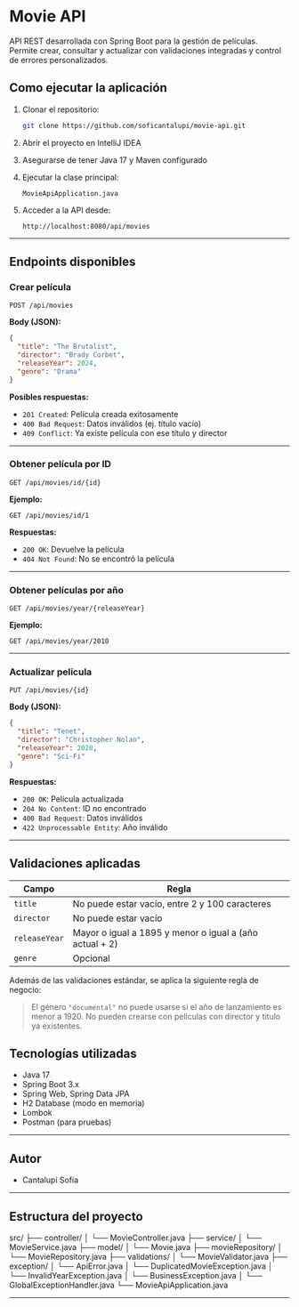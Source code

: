 
# Movie API

API REST desarrollada con Spring Boot para la gestión de películas.  
Permite crear, consultar y actualizar  con validaciones integradas y control de errores personalizados.


## Como ejecutar la aplicación

1. Clonar el repositorio:
   ```bash
   git clone https://github.com/soficantalupi/movie-api.git

2. Abrir el proyecto en IntelliJ IDEA

3. Asegurarse de tener Java 17 y Maven configurado

4. Ejecutar la clase principal:

   ```
   MovieApiApplication.java
   ```

5. Acceder a la API desde:

   ```
   http://localhost:8080/api/movies
   ```

---

## Endpoints disponibles

### Crear película

`POST /api/movies`

**Body (JSON):**

```json
{
  "title": "The Brutalist",
  "director": "Brady Corbet",
  "releaseYear": 2024,
  "genre": "Drama"
}
```

**Posibles respuestas:**

* `201 Created`: Película creada exitosamente
* `400 Bad Request`: Datos inválidos (ej. título vacío)
* `409 Conflict`: Ya existe película con ese título y director

---

### Obtener película por ID

`GET /api/movies/id/{id}`

**Ejemplo:**

```
GET /api/movies/id/1
```

**Respuestas:**

* `200 OK`: Devuelve la película
* `404 Not Found`: No se encontró la película

---

### Obtener películas por año

`GET /api/movies/year/{releaseYear}`

**Ejemplo:**

```
GET /api/movies/year/2010
```

---

### Actualizar película

`PUT /api/movies/{id}`

**Body (JSON):**

```json
{
  "title": "Tenet",
  "director": "Christopher Nolan",
  "releaseYear": 2020,
  "genre": "Sci-Fi"
}
```

**Respuestas:**

* `200 OK`: Película actualizada
* `204 No Content`: ID no encontrado
* `400 Bad Request`: Datos inválidos
* `422 Unprocessable Entity`: Año inválido

---

## Validaciones aplicadas

| Campo         | Regla                                                   |
| ------------- | ------------------------------------------------------- |
| `title`       | No puede estar vacío, entre 2 y 100 caracteres          |
| `director`    | No puede estar vacío                                    |
| `releaseYear` | Mayor o igual a 1895 y menor o igual a (año actual + 2) |
| `genre`       | Opcional                                                |

Además de las validaciones estándar, se aplica la siguiente regla de negocio:

> El género `"documental"` no puede usarse si el año de lanzamiento es menor a 1920.
> No pueden crearse con peliculas con director y titulo ya existentes.


## Tecnologías utilizadas

* Java 17
* Spring Boot 3.x
* Spring Web, Spring Data JPA
* H2 Database (modo en memoria)
* Lombok
* Postman (para pruebas)

---

## Autor

* Cantalupi Sofia

---

## Estructura del proyecto


src/
├── controller/
│   └── MovieController.java
├── service/
│   └── MovieService.java
├── model/
│   └── Movie.java
├── movieRepository/
│   └── MovieRepository.java
├── validations/
│   └── MovieValidator.java
├── exception/
│   └── ApiError.java
│   └── DuplicatedMovieException.java
│   └── InvalidYearException.java
│   └── BusinessException.java
│   └── GlobalExceptionHandler.java
└── MovieApiApplication.java

---